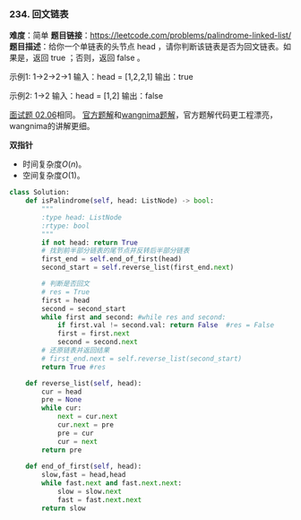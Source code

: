 ### 234. 回文链表
**难度**：简单
**题⽬链接**：<https://leetcode.com/problems/palindrome-linked-list/>
**题目描述**：给你一个单链表的头节点 head ，请你判断该链表是否为回文链表。如果是，返回 true ；否则，返回 false 。

示例1:
1->2->2->1
输入：head = [1,2,2,1]
输出：true

示例2:
1->2
输入：head = [1,2]
输出：false

[面试题 02.06](https://leetcode.com/problems/palindrome-linked-list/)相同。
[官方题解](https://leetcode-cn.com/problems/palindrome-linked-list/solution/hui-wen-lian-biao-by-leetcode/)和[wangnima题解](https://leetcode-cn.com/problems/palindrome-linked-list/solution/dong-hua-yan-shi-234-hui-wen-lian-biao-by-user7439/)，官方题解代码更工程漂亮，wangnima的讲解更细。


**双指针**
- 时间复杂度$O(n)$。
- 空间复杂度$O(1)$。

```python
class Solution:
    def isPalindrome(self, head: ListNode) -> bool:
        """
        :type head: ListNode
        :rtype: bool
        """
        if not head: return True
        # 找到前半部分链表的尾节点并反转后半部分链表
        first_end = self.end_of_first(head)
        second_start = self.reverse_list(first_end.next)

        # 判断是否回文
        # res = True
        first = head
        second = second_start
        while first and second: #while res and second:
            if first.val != second.val: return False  #res = False
            first = first.next
            second = second.next
        # 还原链表并返回结果
        # first_end.next = self.reverse_list(second_start)
        return True #res

    def reverse_list(self, head):
        cur = head
        pre = None
        while cur:
            next = cur.next
            cur.next = pre
            pre = cur
            cur = next
        return pre
    
    def end_of_first(self, head):
        slow,fast = head,head
        while fast.next and fast.next.next:
            slow = slow.next
            fast = fast.next.next
        return slow
```
